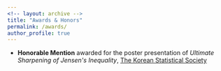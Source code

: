 ```yaml
---
<!-- layout: archive -->
title: "Awards & Honors"
permalink: /awards/
author_profile: true
---
```

* **Honorable Mention** awarded for the poster presentation of _Ultimate Sharpening of Jensen's Inequality_, <a href="https://www.kss.or.kr/english/en_main.htm" target="_blank">The Korean Statistical Society</a>
